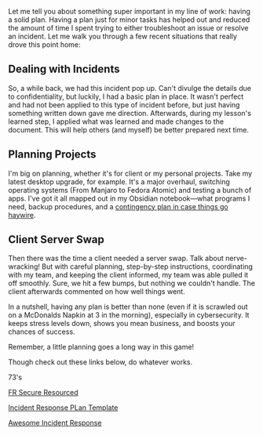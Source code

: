 Let me tell you about something super important in my line of work: having a solid plan. Having a plan just for minor tasks has helped out and reduced the amount of time I spent trying to either troubleshoot an issue or resolve an incident. Let me walk you through a few recent situations that really drove this point home:

## Dealing with Incidents

So, a while back, we had this incident pop up. Can't divulge the details due to confidentiality, but luckily, I had a basic plan in place. It wasn't perfect and had not been applied to this type of incident before, but just having something written down gave me direction. Afterwards, during my lesson's learned step, I applied what was learned and made changes to the document.  This will help others (and myself) be better prepared next time.

## Planning Projects

I'm big on planning, whether it's for client or my personal projects. Take my latest desktop upgrade, for example. It's a major overhaul, switching operating systems (From Manjaro to Fedora Atomic) and testing a bunch of apps. I've got it all mapped out in my Obsidian notebook—what programs I need, backup procedures, and a [contingency plan in case things go haywire](https://redlantern.tech/EscapePlan/).

## Client Server Swap

Then there was the time a client needed a server swap. Talk about nerve-wracking! But with careful planning, step-by-step instructions, coordinating with my team, and keeping the client informed, my team was able pulled it off smoothly. Sure, we hit a few bumps, but nothing we couldn't handle.  The client afterwards commented on how well things went.

In a nutshell, having any plan is better than none (even if it is scrawled out on a McDonalds Napkin at 3 in the morning), especially in cybersecurity. It keeps stress levels down, shows you mean business, and boosts your chances of success.

Remember, a little planning goes a long way in this game!

Though check out these links below, do whatever works.

73's

[FR Secure Resourced](https://frsecure.com/resources/)

[Incident Response PLan Template](https://github.com/counteractive/incident-response-plan-template/tree/master?tab=readme-ov-file)

[Awesome Incident Response](https://github.com/meirwah/awesome-incident-response)
